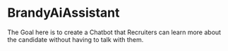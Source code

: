 # BrandyAiAssistant
The Goal here is to create a Chatbot that Recruiters can learn more about the candidate without having to talk with them.
